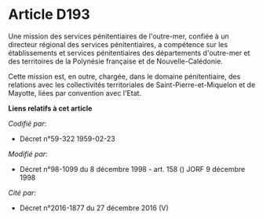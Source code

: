 # Article D193

Une mission des services pénitentiaires de l'outre-mer, confiée à un directeur régional des services pénitentiaires, a
compétence sur les établissements et services pénitentiaires des départements d'outre-mer et des territoires de la Polynésie
française et de Nouvelle-Calédonie.

Cette mission est, en outre, chargée, dans le domaine pénitentiaire, des relations avec les collectivités territoriales de
Saint-Pierre-et-Miquelon et de Mayotte, liées par convention avec l'Etat.

**Liens relatifs à cet article**

_Codifié par_:

  - Décret n°59-322 1959-02-23

_Modifié par_:

  - Décret n°98-1099 du 8 décembre 1998 - art. 158 () JORF 9 décembre 1998

_Cité par_:

  - Décret n°2016-1877 du 27 décembre 2016 (V)
